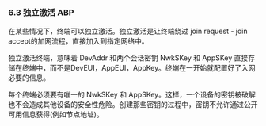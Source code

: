 
### <a name="6.3">6.3 独立激活 ABP</a>

在某些情况下，终端可以独立激活。独立激活是让终端绕过 join request - join accept的加网流程，直接加入到指定网络中。

独立激活终端，意味着 DevAddr 和两个会话密钥 NwkSKey 和 AppSKey 直接存储在终端中，而不是DevEUI，AppEUI，AppKey。终端在一开始就配置好了入网必要的信息。

每个终端必须要有唯一的 NwkSKey 和 AppSKey。这样，一个设备的密钥被破解也不会造成其他设备的安全性危险。创建那些密钥的过程中，密钥不允许通过公开可用信息获得(例如节点地址)。

